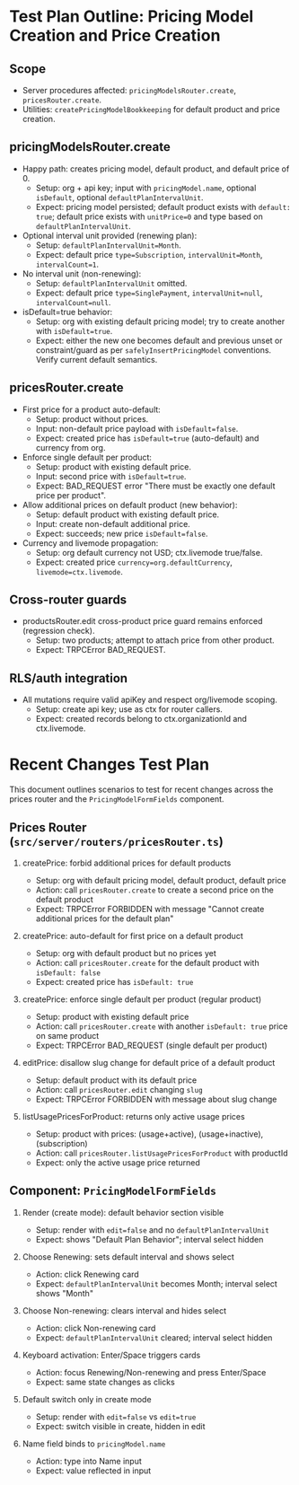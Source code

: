 # Test Plan Outline: Pricing Model Creation and Price Creation

## Scope
- Server procedures affected: `pricingModelsRouter.create`, `pricesRouter.create`.
- Utilities: `createPricingModelBookkeeping` for default product and price creation.

## pricingModelsRouter.create
- Happy path: creates pricing model, default product, and default price of 0.
  - Setup: org + api key; input with `pricingModel.name`, optional `isDefault`, optional `defaultPlanIntervalUnit`.
  - Expect: pricing model persisted; default product exists with `default: true`; default price exists with `unitPrice=0` and type based on `defaultPlanIntervalUnit`.
- Optional interval unit provided (renewing plan):
  - Setup: `defaultPlanIntervalUnit=Month`.
  - Expect: default price `type=Subscription`, `intervalUnit=Month`, `intervalCount=1`.
- No interval unit (non-renewing):
  - Setup: `defaultPlanIntervalUnit` omitted.
  - Expect: default price `type=SinglePayment`, `intervalUnit=null`, `intervalCount=null`.
- isDefault=true behavior:
  - Setup: org with existing default pricing model; try to create another with `isDefault=true`.
  - Expect: either the new one becomes default and previous unset or constraint/guard as per `safelyInsertPricingModel` conventions. Verify current default semantics.

## pricesRouter.create
- First price for a product auto-default:
  - Setup: product without prices.
  - Input: non-default price payload with `isDefault=false`.
  - Expect: created price has `isDefault=true` (auto-default) and currency from org.
- Enforce single default per product:
  - Setup: product with existing default price.
  - Input: second price with `isDefault=true`.
  - Expect: BAD_REQUEST error "There must be exactly one default price per product".
- Allow additional prices on default product (new behavior):
  - Setup: default product with existing default price.
  - Input: create non-default additional price.
  - Expect: succeeds; new price `isDefault=false`.
- Currency and livemode propagation:
  - Setup: org default currency not USD; ctx.livemode true/false.
  - Expect: created price `currency=org.defaultCurrency`, `livemode=ctx.livemode`.

## Cross-router guards
- productsRouter.edit cross-product price guard remains enforced (regression check).
  - Setup: two products; attempt to attach price from other product.
  - Expect: TRPCError BAD_REQUEST.

## RLS/auth integration
- All mutations require valid apiKey and respect org/livemode scoping.
  - Setup: create api key; use as ctx for router callers.
  - Expect: created records belong to ctx.organizationId and ctx.livemode.

# Recent Changes Test Plan

This document outlines scenarios to test for recent changes across the prices router and the `PricingModelFormFields` component.

## Prices Router (`src/server/routers/pricesRouter.ts`)

1. createPrice: forbid additional prices for default products
   - Setup: org with default pricing model, default product, default price
   - Action: call `pricesRouter.create` to create a second price on the default product
   - Expect: TRPCError FORBIDDEN with message "Cannot create additional prices for the default plan"

2. createPrice: auto-default for first price on a default product
   - Setup: org with default product but no prices yet
   - Action: call `pricesRouter.create` for the default product with `isDefault: false`
   - Expect: created price has `isDefault: true`

3. createPrice: enforce single default per product (regular product)
   - Setup: product with existing default price
   - Action: call `pricesRouter.create` with another `isDefault: true` price on same product
   - Expect: TRPCError BAD_REQUEST (single default per product)

4. editPrice: disallow slug change for default price of a default product
   - Setup: default product with its default price
   - Action: call `pricesRouter.edit` changing `slug`
   - Expect: TRPCError FORBIDDEN with message about slug change

5. listUsagePricesForProduct: returns only active usage prices
   - Setup: product with prices: (usage+active), (usage+inactive), (subscription)
   - Action: call `pricesRouter.listUsagePricesForProduct` with productId
   - Expect: only the active usage price returned

## Component: `PricingModelFormFields`

1. Render (create mode): default behavior section visible
   - Setup: render with `edit=false` and no `defaultPlanIntervalUnit`
   - Expect: shows "Default Plan Behavior"; interval select hidden

2. Choose Renewing: sets default interval and shows select
   - Action: click Renewing card
   - Expect: `defaultPlanIntervalUnit` becomes Month; interval select shows "Month"

3. Choose Non-renewing: clears interval and hides select
   - Action: click Non-renewing card
   - Expect: `defaultPlanIntervalUnit` cleared; interval select hidden

4. Keyboard activation: Enter/Space triggers cards
   - Action: focus Renewing/Non-renewing and press Enter/Space
   - Expect: same state changes as clicks

5. Default switch only in create mode
   - Setup: render with `edit=false` vs `edit=true`
   - Expect: switch visible in create, hidden in edit

6. Name field binds to `pricingModel.name`
   - Action: type into Name input
   - Expect: value reflected in input


